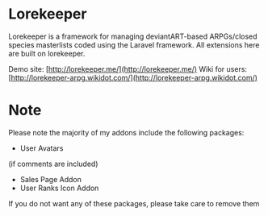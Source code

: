 # Lorekeeper

Lorekeeper is a framework for managing deviantART-based ARPGs/closed species masterlists coded using the Laravel framework. All extensions here are built on lorekeeper.

Demo site: [http://lorekeeper.me/](http://lorekeeper.me/)
Wiki for users: [http://lorekeeper-arpg.wikidot.com/](http://lorekeeper-arpg.wikidot.com/)

# Note

Please note the majority of my addons include the following packages:
- User Avatars

(if comments are included)
- Sales Page Addon 
- User Ranks Icon Addon

If you do not want any of these packages, please take care to remove them